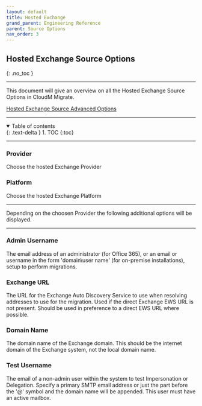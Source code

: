 ```yaml
---
layout: default
title: Hosted Exchange
grand_parent: Engineering Reference
parent: Source Options
nav_order: 3
---
```


## Hosted Exchange Source Options
{: .no_toc }

---
This document will give an overview on all the Hosted Exchange Source Options in CloudM Migrate. 

<a href="https://cloudm-migrate.github.io/documentation/Engineering-Reference/HostedExchangeSourceAO.html
">Hosted Exchange Source Advanced Options</a>

---
<a name="top"></a>
<details open markdown="block">
  <summary>
    Table of contents
  </summary>
  {: .text-delta }
1. TOC
{:toc}
</details>

---
### Provider

Choose the hosted Exchange Provider

### Platform

Choose the hosted Exchange Platform

---

Depending on the choosen Provider the following additional options will be displayed. 

---

### Admin Username

The email address of an administrator (for Office 365), or an email or username in the form 'domain\\user name' (for on-premise installations), setup to perform migrations.

### Exchange URL

The URL for the Exchange Auto Discovery Service to use when resolving addresses to use for the migration. Used if the direct Exchange EWS URL is not present. Should be used in preference to a direct EWS URL where possible.

### Domain Name

The domain name of the Exchange domain. This should be the internet domain of the Exchange system, not the local domain name.

### Test Username

The email of a non-admin user within the system to test Impersonation or Delegation. Specify a primary SMTP email address or just the part before the '@' symbol and the domain name will be appended. This user must have an active mailbox.
